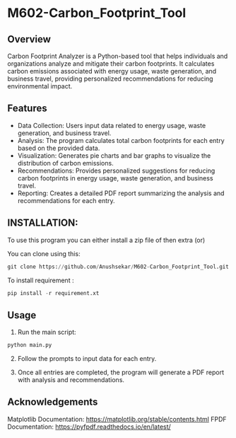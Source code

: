 # M602-Carbon_Footprint_Tool

## Overview
Carbon Footprint Analyzer is a Python-based tool that helps individuals and organizations analyze and mitigate their carbon footprints. It calculates carbon emissions associated with energy usage, waste generation, and business travel, providing personalized recommendations for reducing environmental impact.

## Features

* Data Collection: Users input data related to energy usage, waste generation, and business travel.
* Analysis: The program calculates total carbon footprints for each entry based on the provided data.
* Visualization: Generates pie charts and bar graphs to visualize the distribution of carbon emissions.
* Recommendations: Provides personalized suggestions for reducing carbon footprints in energy usage, waste generation, and business travel.
* Reporting: Creates a detailed PDF report summarizing the analysis and recommendations for each entry.


## INSTALLATION:

To use this program you can either install a zip file of then extra (or)

You can clone using this: 
```python
git clone https://github.com/Anushsekar/M602-Carbon_Footprint_Tool.git
```
To install requirement : 
```python
pip install -r requirement.xt
```

## Usage

1) Run the main script:
```python
python main.py
```
2) Follow the prompts to input data for each entry.

3) Once all entries are completed, the program will generate a PDF report with analysis and recommendations.

## Acknowledgements

Matplotlib Documentation: https://matplotlib.org/stable/contents.html
FPDF Documentation: https://pyfpdf.readthedocs.io/en/latest/
